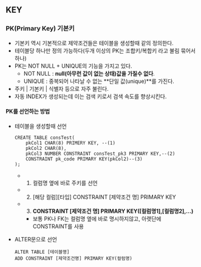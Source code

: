 ## KEY


### PK(Primary Key) 기본키
- 기본키 역시 기본적으로 제약조건들은 테이블을 생성할때 같의 정의한다.
- 테이블당 하나만 정의 가능하다(두개 이상의 PK는 조합키/복합키 라고 불림 묶어서하나)
- PK는 NOT NULL + UNIQUE의 기능을 가지고 있다.
    - NOT NULL : **null(아무런 값이 없는 상태)값을 가질수 없다**.
    - UNIQUE : 중복되어 나타날 수 없는 **단일 값(unique)**를 가진다.
- 주키 | 기본키 | 식별자 등으로 자주 불린다.
- 자동 INDEX가 생성되는데 이는 검색 키로서 검색 속도를 향상시킨다.


#### PK를 선언하는 방법

- 테이블을 생성할때 선언

    ```
    CREATE TABLE consTest(
        pkCol1 CHAR(8) PRIMERY KEY, --(1)
        pkCol2 CHAR(8),
        pkCol3 NUMBER CONSTRAINT consTest_pk3 PRIMARY KEY,--(2)
        CONSTRAINT pk_code PRIMARY KEY(pkCol2)--(3)
    );
    ```
    - 1) 컬럼명 옆에 바로 주키를 선언
    - 2) [해당 컬럼][타입] CONSTRAINT [제약조건 명] PRIMARY KEY
    - 3) **CONSTRAINT [제약조건 명] PRIMARY KEY([컬럼명1],[컬럼명2],...)**
        - 보통 PK나 FK는 컬럼명 옆에 바로 명시하지않고, 아랫단에 CONSTRAINT를 사용

- ALTER문으로 선언

    ```
    ALTER TABLE [테이블명]
    ADD CONSTRAINT [제약조건명] PRIMARY KEY(컬럼명)
    ```
